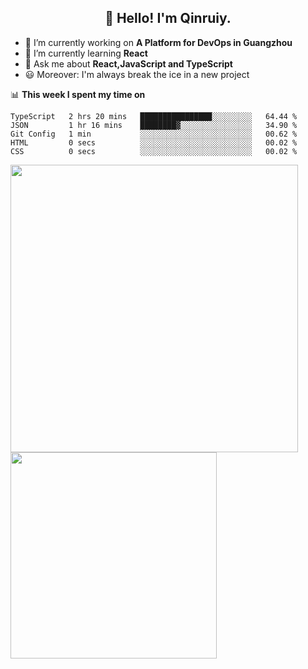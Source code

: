 <h2 align="center">👋 Hello! I'm Qinruiy.</h2>


- 🔭 I’m currently working on **A Platform for DevOps in Guangzhou**
- 🌱 I’m currently learning **React**
- 💬 Ask me about **React,JavaScript and TypeScript**
- 😃 Moreover: I'm always break the ice in a new project

📊 **This week I spent my time on**

<!--START_SECTION:waka-->

```text
TypeScript   2 hrs 20 mins   ████████████████░░░░░░░░░   64.44 %
JSON         1 hr 16 mins    ████████▓░░░░░░░░░░░░░░░░   34.90 %
Git Config   1 min           ░░░░░░░░░░░░░░░░░░░░░░░░░   00.62 %
HTML         0 secs          ░░░░░░░░░░░░░░░░░░░░░░░░░   00.02 %
CSS          0 secs          ░░░░░░░░░░░░░░░░░░░░░░░░░   00.02 %
```

<!--END_SECTION:waka-->

<p>
<img align="left" width="460" src="https://github-readme-stats.vercel.app/api?username=Qinruiy&custom_title=Qrinruiy's Github Stats&theme=graywhite&hide_border=true"/> <img align="left" width="330" src="https://github-readme-stats.vercel.app/api/top-langs/?username=Qinruiy&layout=compact&theme=graywhite&hide_border=true"/>
</p>
